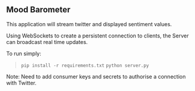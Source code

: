 ## Mood Barometer
This application will stream twitter and displayed sentiment values.

Using WebSockets to create a persistent connection to clients, the Server can
 broadcast real time updates.

 To run simply:
>  `pip install -r requirements.txt`
>  `python server.py`

Note: Need to add consumer keys and secrets to authorise a connection with Twitter.
